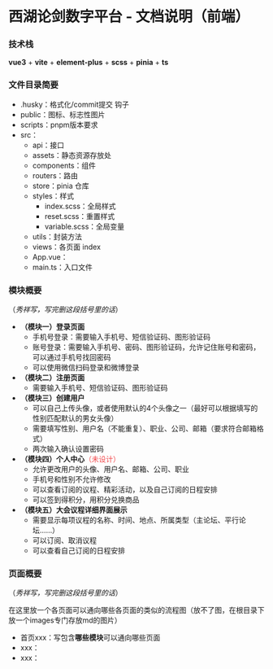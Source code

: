 # 西湖论剑数字平台 - 文档说明（前端）

### 技术栈

**vue3** + **vite** + **element-plus** + **scss** + **pinia** + **ts**

### 文件目录简要

- .husky：格式化/commit提交 钩子
- public：图标、标志性图片
- scripts：pnpm版本要求
- src：
  - api：接口
  - assets：静态资源存放处
  - components：组件
  - routers：路由
  - store：pinia 仓库
  - styles：样式
    - index.scss：全局样式
    - reset.scss：重置样式
    - variable.scss：全局变量
  - utils：封装方法
  - views：各页面 index
  - App.vue：
  - main.ts：入口文件

### 模块概要 

（*秀祥写，写完删这段括号里的话*）

- **（模块一）登录页面**
  - 手机号登录：需要输入手机号、短信验证码、图形验证码
  - 账号登录：需要输入手机号、密码、图形验证码，允许记住账号和密码，可以通过手机号找回密码
  - 可以使用微信扫码登录和微博登录
- **（模块二）注册页面**
  - 需要输入手机号、短信验证码、图形验证码
- **（模块三）创建用户**
  - 可以自己上传头像，或者使用默认的4个头像之一（最好可以根据填写的性别匹配默认的男女头像）
  - 需要填写性别、用户名（不能重复）、职业、公司、邮箱（要求符合邮箱格式）
  - 两次输入确认设置密码
- **（模块四）个人中心**<font color=#F2484B>（未设计）</font>
  - 允许更改用户的头像、用户名、邮箱、公司、职业
  - 手机号和性别不允许修改
  - 可以查看订阅的议程、精彩活动，以及自己订阅的日程安排
  - 可以签到得积分，用积分兑换商品
- **（模块五）大会议程详细界面展示**
  - 需要显示每项议程的名称、时间、地点、所属类型（主论坛、平行论坛……）
  - 可以订阅、取消议程
  - 可以查看自己订阅的日程安排

### 页面概要 
 
（*秀祥写，写完删这段括号里的话*）

在这里放一个各页面可以通向哪些各页面的类似的流程图（放不了图，在根目录下放一个images专门存放md的图片）

- 首页xxx：写包含**哪些模块**可以通向哪些页面
- xxx：
- xxx：

